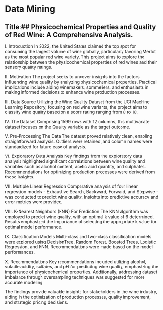 # Data Mining

## Title:## Physicochemical Properties and Quality of Red Wine: A Comprehensive Analysis.

I. Introduction
In 2022, the United States claimed the top spot for consuming the largest volume of wine globally, particularly favoring Merlot as the most popular red wine variety. This project aims to explore the relationship between the physicochemical properties of red wines and their sensory quality ratings.

II. Motivation
The project seeks to uncover insights into the factors influencing wine quality by analyzing physicochemical properties. Practical implications include aiding winemakers, sommeliers, and enthusiasts in making informed decisions to enhance wine production processes.

III. Data Source
Utilizing the Wine Quality Dataset from the UCI Machine Learning Repository, focusing on red wine variants, the project aims to classify wine quality based on a score rating ranging from 0 to 10.

IV. The Dataset
Comprising 1599 rows with 12 columns, this multivariate dataset focuses on the Quality variable as the target outcome.

V. Pre-Processing The Data
The dataset proved relatively clean, enabling straightforward analysis. Outliers were retained, and column names were standardized for future ease of analysis.

VI. Exploratory Data Analysis
Key findings from the exploratory data analysis highlighted significant correlations between wine quality and variables such as alcohol content, acetic acid quantity, and sulphates. Recommendations for optimizing production processes were derived from these insights.

VII. Multiple Linear Regression
Comparative analysis of four linear regression models - Exhaustive Search, Backward, Forward, and Stepwise - was conducted to predict wine quality. Insights into predictive accuracy and error metrics were provided.

VIII. K-Nearest Neighbors (KNN) For Prediction
The KNN algorithm was employed to predict wine quality, with an optimal k value of 6 determined. Results emphasized the importance of selecting the appropriate k value for optimal model performance.

IX. Classification Models
Multi-class and two-class classification models were explored using DecisionTree, Random Forest, Boosted Trees, Logistic Regression, and KNN. Recommendations were made based on the model performances.

X. Recommendations
Key recommendations included utilizing alcohol, volatile acidity, sulfates, and pH for predicting wine quality, emphasizing the importance of physicochemical properties. Additionally, addressing dataset imbalance through oversampling techniques was suggested for more accurate modeling

The findings provide valuable insights for stakeholders in the wine industry, aiding in the optimization of production processes, quality improvement, and strategic pricing decisions.
